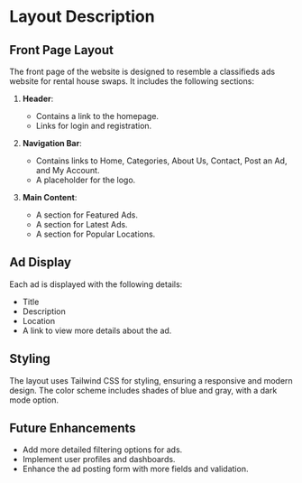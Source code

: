 # Layout Description

## Front Page Layout

The front page of the website is designed to resemble a classifieds ads website for rental house swaps. It includes the following sections:

1. **Header**: 
   - Contains a link to the homepage.
   - Links for login and registration.

2. **Navigation Bar**: 
   - Contains links to Home, Categories, About Us, Contact, Post an Ad, and My Account.
   - A placeholder for the logo.

3. **Main Content**: 
   - A section for Featured Ads.
   - A section for Latest Ads.
   - A section for Popular Locations.

## Ad Display

Each ad is displayed with the following details:
- Title
- Description
- Location
- A link to view more details about the ad.

## Styling

The layout uses Tailwind CSS for styling, ensuring a responsive and modern design. The color scheme includes shades of blue and gray, with a dark mode option.

## Future Enhancements

- Add more detailed filtering options for ads.
- Implement user profiles and dashboards.
- Enhance the ad posting form with more fields and validation.
